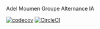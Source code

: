 Adel Moumen
Groupe Alternance IA

[![codecov](https://codecov.io/gh/Adel-Moumen/ceri-m1-techniques-de-test/branch/master/graph/badge.svg?token=RFG42L0W8T)](https://codecov.io/gh/Adel-Moumen/ceri-m1-techniques-de-test)
[![CircleCI](https://dl.circleci.com/status-badge/img/gh/Adel-Moumen/ceri-m1-techniques-de-test/tree/master.svg?style=svg)](https://dl.circleci.com/status-badge/redirect/gh/Adel-Moumen/ceri-m1-techniques-de-test/tree/master)